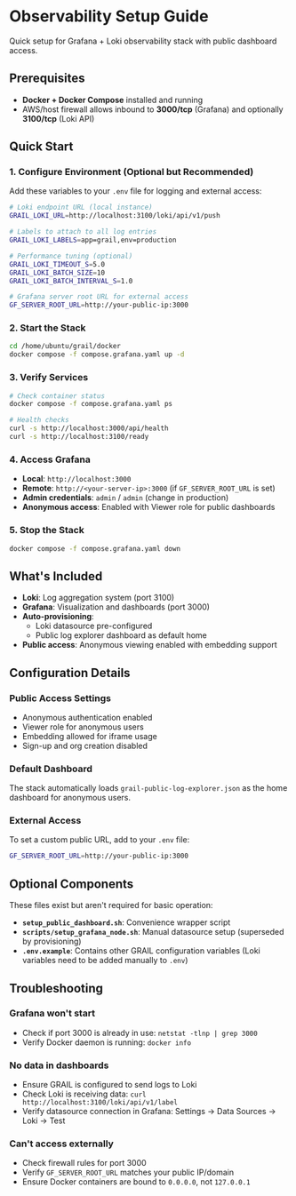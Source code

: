 # Observability Setup Guide

Quick setup for Grafana + Loki observability stack with public dashboard access.

## Prerequisites

- **Docker + Docker Compose** installed and running
- AWS/host firewall allows inbound to **3000/tcp** (Grafana) and optionally **3100/tcp** (Loki API)

## Quick Start

### 1. Configure Environment (Optional but Recommended)

Add these variables to your `.env` file for logging and external access:

```bash
# Loki endpoint URL (local instance)
GRAIL_LOKI_URL=http://localhost:3100/loki/api/v1/push

# Labels to attach to all log entries
GRAIL_LOKI_LABELS=app=grail,env=production

# Performance tuning (optional)
GRAIL_LOKI_TIMEOUT_S=5.0
GRAIL_LOKI_BATCH_SIZE=10
GRAIL_LOKI_BATCH_INTERVAL_S=1.0

# Grafana server root URL for external access
GF_SERVER_ROOT_URL=http://your-public-ip:3000
```

### 2. Start the Stack

```bash
cd /home/ubuntu/grail/docker
docker compose -f compose.grafana.yaml up -d
```

### 3. Verify Services

```bash
# Check container status
docker compose -f compose.grafana.yaml ps

# Health checks
curl -s http://localhost:3000/api/health
curl -s http://localhost:3100/ready
```

### 4. Access Grafana

- **Local**: `http://localhost:3000`
- **Remote**: `http://<your-server-ip>:3000` (if `GF_SERVER_ROOT_URL` is set)
- **Admin credentials**: `admin` / `admin` (change in production)
- **Anonymous access**: Enabled with Viewer role for public dashboards

### 5. Stop the Stack

```bash
docker compose -f compose.grafana.yaml down
```

## What's Included

- **Loki**: Log aggregation system (port 3100)
- **Grafana**: Visualization and dashboards (port 3000)
- **Auto-provisioning**: 
  - Loki datasource pre-configured
  - Public log explorer dashboard as default home
- **Public access**: Anonymous viewing enabled with embedding support

## Configuration Details

### Public Access Settings
- Anonymous authentication enabled
- Viewer role for anonymous users
- Embedding allowed for iframe usage
- Sign-up and org creation disabled

### Default Dashboard
The stack automatically loads `grail-public-log-explorer.json` as the home dashboard for anonymous users.

### External Access
To set a custom public URL, add to your `.env` file:
```bash
GF_SERVER_ROOT_URL=http://your-public-ip:3000
```

## Optional Components

These files exist but aren't required for basic operation:

- **`setup_public_dashboard.sh`**: Convenience wrapper script
- **`scripts/setup_grafana_node.sh`**: Manual datasource setup (superseded by provisioning)
- **`.env.example`**: Contains other GRAIL configuration variables (Loki variables need to be added manually to `.env`)

## Troubleshooting

### Grafana won't start
- Check if port 3000 is already in use: `netstat -tlnp | grep 3000`
- Verify Docker daemon is running: `docker info`

### No data in dashboards
- Ensure GRAIL is configured to send logs to Loki
- Check Loki is receiving data: `curl http://localhost:3100/loki/api/v1/label`
- Verify datasource connection in Grafana: Settings → Data Sources → Loki → Test

### Can't access externally
- Check firewall rules for port 3000
- Verify `GF_SERVER_ROOT_URL` matches your public IP/domain
- Ensure Docker containers are bound to `0.0.0.0`, not `127.0.0.1`
